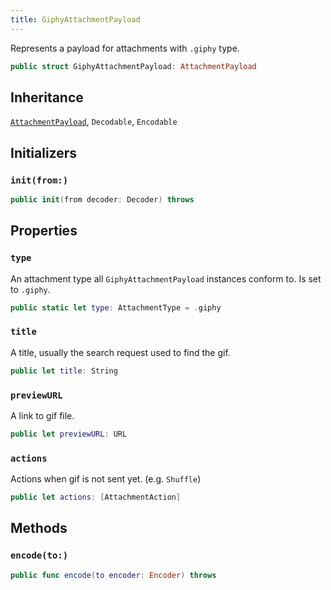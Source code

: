 ```yaml
---
title: GiphyAttachmentPayload
---
```


Represents a payload for attachments with `.giphy` type.

``` swift
public struct GiphyAttachmentPayload: AttachmentPayload 
```

## Inheritance

[`AttachmentPayload`](attachment-payload), `Decodable`, `Encodable`

## Initializers

### `init(from:)`

``` swift
public init(from decoder: Decoder) throws 
```

## Properties

### `type`

An attachment type all `GiphyAttachmentPayload` instances conform to. Is set to `.giphy`.

``` swift
public static let type: AttachmentType = .giphy
```

### `title`

A  title, usually the search request used to find the gif.

``` swift
public let title: String
```

### `previewURL`

A link to gif file.

``` swift
public let previewURL: URL
```

### `actions`

Actions when gif is not sent yet. (e.g. `Shuffle`)

``` swift
public let actions: [AttachmentAction]
```

## Methods

### `encode(to:)`

``` swift
public func encode(to encoder: Encoder) throws 
```
